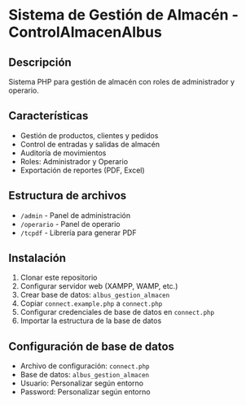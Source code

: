 # Sistema de Gestión de Almacén - ControlAlmacenAlbus

## Descripción
Sistema PHP para gestión de almacén con roles de administrador y operario.

## Características
- Gestión de productos, clientes y pedidos
- Control de entradas y salidas de almacén
- Auditoría de movimientos
- Roles: Administrador y Operario
- Exportación de reportes (PDF, Excel)

## Estructura de archivos
- `/admin` - Panel de administración
- `/operario` - Panel de operario
- `/tcpdf` - Librería para generar PDF

## Instalación
1. Clonar este repositorio
2. Configurar servidor web (XAMPP, WAMP, etc.)
3. Crear base de datos: `albus_gestion_almacen`
4. Copiar `connect.example.php` a `connect.php`
5. Configurar credenciales de base de datos en `connect.php`
6. Importar la estructura de la base de datos

## Configuración de base de datos
- Archivo de configuración: `connect.php`
- Base de datos: `albus_gestion_almacen`
- Usuario: Personalizar según entorno
- Password: Personalizar según entorno